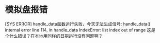 # 模拟盘报错

 [SYS ERROR] handle_data函数运行失败，今天无法生成信号: handle_data() internal error line 114, in handle_data IndexError: list index out of range
 这是个什么错误？在本地用同样的日期运行没有问题啊？
 
 